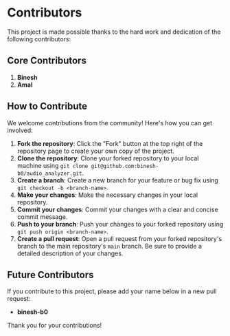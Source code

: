 # Contributors

This project is made possible thanks to the hard work and dedication of the following contributors:

## Core Contributors

1. **Binesh** 
2. **Amal**


## How to Contribute

We welcome contributions from the community! Here's how you can get involved:

1. **Fork the repository**: Click the "Fork" button at the top right of the repository page to create your own copy of the project.
2. **Clone the repository**: Clone your forked repository to your local machine using `git clone git@github.com:binesh-b0/audio_analyzer.git`.
3. **Create a branch**: Create a new branch for your feature or bug fix using `git checkout -b <branch-name>`.
4. **Make your changes**: Make the necessary changes in your local repository.
5. **Commit your changes**: Commit your changes with a clear and concise commit message.
6. **Push to your branch**: Push your changes to your forked repository using `git push origin <branch-name>`.
7. **Create a pull request**: Open a pull request from your forked repository's branch to the main repository's `main` branch. Be sure to provide a detailed description of your changes.

## Future Contributors

If you contribute to this project, please add your name below in a new pull request:

- **binesh-b0**

Thank you for your contributions!


